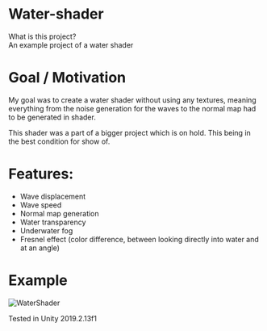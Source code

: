 ﻿# Water-shader
What is this project? \
An example project of a water shader

# Goal / Motivation
My goal was to create a water shader without using any textures, meaning everything from the noise generation for the waves to the normal map had to be generated in shader.

This shader was a part of a bigger project which is on hold. This being in the best condition for show of.

# Features:
- Wave displacement
- Wave speed
- Normal map generation
- Water transparency
- Underwater fog
- Fresnel effect (color difference, between looking directly into water and at an angle)

# Example
![WaterShader](https://github.com/RCDane/Water-shader/blob/master/Images/water%20with%20transparancy.gif)

Tested in Unity 2019.2.13f1

